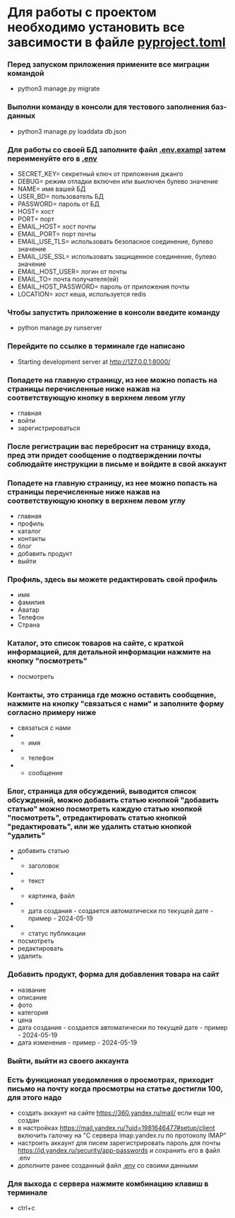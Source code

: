 # Для работы с проектом необходимо установить все завсимости в файле [pyproject.toml](pyproject.toml)


### Перед запуском приложения примените все миграции командой
- python3 manage.py migrate

### Выполни команду в консоли для тестового заполнения баз-данных
- python3 manage.py loaddata db.json

### Для работы со своей БД заполните файл [.env.exampl](.env.exampl) затем переименуйте его в [.env](.envs)
- SECRET_KEY= секретный ключ от приложения джанго
- DEBUG= режим отладки включен или выключен булево значение
- NAME= имя вашей БД
- USER_BD= пользователь БД
- PASSWORD= пароль от БД
- HOST= хост
- PORT= порт
- EMAIL_HOST= хост почты
- EMAIL_PORT= порт почты
- EMAIL_USE_TLS= использовать безопасное соединение, булево значение
- EMAIL_USE_SSL= использовать защищенное соединение, булево значение
- EMAIL_HOST_USER= логин от почты
- EMAIL_TO= почта получателя(ей)
- EMAIL_HOST_PASSWORD= пароль от приложения почты
- LOCATION= хост кеша, используется redis 

### Чтобы запустить приложение в консоли введите команду
- python manage.py runserver

### Перейдите по ссылке в терминале где написано 
- Starting development server at http://127.0.0.1:8000/


### Попадете на главную страницу, из нее можно попасть на страницы перечисленные ниже нажав на соответствующую кнопку в верхнем левом углу
- главная
- войти
- зарегистрироваться

### После регистрации вас перебросит на страницу входа, пред эти придет сообщение о подтверждении почты соблюдайте инструкции в письме и войдите в свой аккаунт

### Попадете на главную страницу, из нее можно попасть на страницы перечисленные ниже нажав на соответствующую кнопку в верхнем левом углу
- главная
- профиль
- каталог
- контакты
- блог
- добавить продукт
- выйти

### Профиль, здесь вы можете редактировать свой профиль
- имя
- фамилия
- Аватар
- Телефон
- Страна

### Каталог, это список товаров на сайте, с краткой информацией, для детальной информации нажмите на кнопку "посмотреть"
- посмотреть

### Контакты, это страница где можно оставить сообщение, нажмите на кнопку "связаться с нами" и заполните форму согласно примеру ниже
- связаться с нами
- - имя
- - телефон
- - сообщение

### Блог, страница для обсуждений, выводится список обсуждений, можно добавить статью кнопкой "добавить статью" можно посмотреть каждую статью кнопкой "посмотреть", отредактировать статью кнопкой "редактировать", или же удалить статью кнопкой "удалить"
- добавить статью
- - заголовок
- - текст
- - картинка, файл
- - дата создания - создается автоматически по текущей дате - пример - 2024-05-19
- - статус публикации
- посмотреть
- редактировать
- удалить

### Добавить продукт, форма для добавления товара на сайт
- название
- описание
- фото
- категория
- цена
- дата создания - создается автоматически по текущей дате - пример - 2024-05-19
- дата изменения - пример - 2024-05-19

### Выйти, выйти из своего аккаунта

### Есть функционал уведомления о просмотрах, приходит письмо на почту когда просмотры на статье достигли 100, для этого надо
- создать аккаунт на сайте https://360.yandex.ru/mail/ если еще не создан
- в настройках https://mail.yandex.ru/?uid=1981646477#setup/client включить галочку на "С сервера imap.yandex.ru по протоколу IMAP"
- настроить аккаунт для писем зарегистрировать пароль для почты https://id.yandex.ru/security/app-passwords и сохранить его в файл .env
- дополните ранее созданный файл [.env](blog%2Ffunctions%2F.env) со своими данными

### Для выхода с сервера нажмите комбинацию клавиш в терминале
- ctrl+c